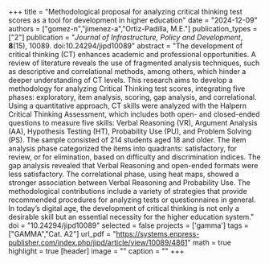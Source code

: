 +++
title = "Methodological proposal for analyzing critical thinking test scores as a tool for development in higher education"
date = "2024-12-09"
authors = ["gomez-n","jimenez-a","Ortiz-Padilla, M.E."]
publication_types = ["2"]
publication = "*Journal of Infrastructure, Policy and Development*, **8**(15), 10089. doi:10.24294/jipd10089"
abstract = "The development of critical thinking (CT) enhances academic and professional opportunities. A review of literature reveals the use of fragmented analysis techniques, such as descriptive and correlational methods, among others, which hinder a deeper understanding of CT levels. This research aims to develop a methodology for analyzing Critical Thinking test scores, integrating five phases: exploratory, item analysis, scoring, gap analysis, and correlational. Using a quantitative approach, CT skills were analyzed with the Halpern Critical Thinking Assessment, which includes both open- and closed-ended questions to measure five skills: Verbal Reasoning (VR), Argument Analysis (AA), Hypothesis Testing (HT), Probability Use (PU), and Problem Solving (PS). The sample consisted of 214 students aged 18 and older. The item analysis phase categorized the items into quadrants: satisfactory, for review, or for elimination, based on difficulty and discrimination indices. The gap analysis revealed that Verbal Reasoning and open-ended formats were less satisfactory. The correlational phase, using heat maps, showed a stronger association between Verbal Reasoning and Probability Use. The methodological contributions include a variety of strategies that provide recommended procedures for analyzing tests or questionnaires in general. In today’s digital age, the development of critical thinking is not only a desirable skill but an essential necessity for the higher education system."
doi = "10.24294/jipd10089"
selected = false
projects = ['gamma']
tags = ["GAMMA","Cat. A2"]
url_pdf = "https://systems.enpress-publisher.com/index.php/jipd/article/view/10089/4861"
math = true
highlight = true
[header]
image = ""
caption = ""
+++
